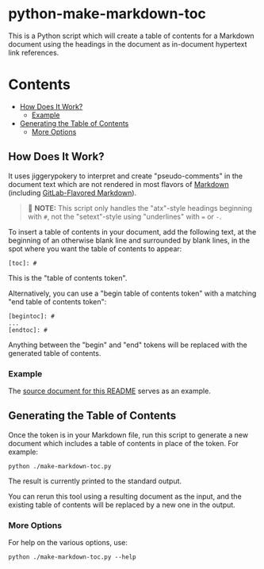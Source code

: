 # python-make-markdown-toc #

This is a Python script which will create a table of contents for a Markdown
document using the headings in the document as in-document hypertext link
references.

[begintoc]: #

# Contents

- [How Does It Work?](#how-does-it-work)
    - [Example](#example)
- [Generating the Table of Contents](#generating-the-table-of-contents)
    - [More Options](#more-options)

[endtoc]: # (Generated by markdown-toc pre-commit hook)

## How Does It Work? ##

It uses jiggerypokery to interpret and create "pseudo-comments" in the
document text which are not rendered in most flavors of
[Markdown](https://gitlab.com/help/user/markdown) (including [GitLab-Flavored
Markdown](https://gitlab.com/help/user/markdown)).

> :pushpin: **NOTE:** This script only handles the "atx"-style headings beginning
> with `#`, not the "setext"-style using "underlines" with `=` or `-`.

To insert a table of contents in your document, add the following text, at the
beginning of an otherwise blank line and surrounded by blank lines, in the
spot where you want the table of contents to appear:

```
[toc]: #
```

This is the "table of contents token".

Alternatively, you can use a "begin table of contents token" with a matching
"end table of contents token":

```
[begintoc]: #
...
[endtoc]: #
```

Anything between the "begin" and "end" tokens will be replaced with the
generated table of contents.

### Example ###

The [source document for this README](docsrc/README.md) serves as an example.

## Generating the Table of Contents ##

Once the token is in your Markdown file, run this script to generate a new
document which includes a table of contents in place of the token.  For
example:

```
python ./make-markdown-toc.py
```

The result is currently printed to the standard output.

You can rerun this tool using a resulting document as the input, and the
existing table of contents will be replaced by a new one in the output.

### More Options ###

For help on the various options, use:

```
python ./make-markdown-toc.py --help
```
